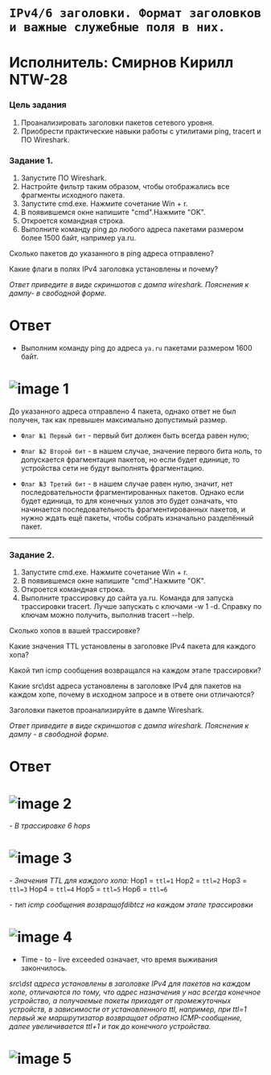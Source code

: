 # `IPv4/6 заголовки. Формат заголовков и важные служебные поля в них.`

# Исполнитель: Смирнов Кирилл NTW-28

### Цель задания
1. Проанализировать заголовки пакетов сетевого уровня.
2. Приобрести практические навыки работы с утилитами ping, tracert и ПО Wireshark.
### Задание 1.

1. Запустите ПО Wireshark.
2. Настройте фильтр таким образом, чтобы отображались все фрагменты исходного пакета.
3. Запустите cmd.exe. Нажмите сочетание Win + r.
5. В появившемся окне напишите "cmd".Нажмите "OK".
6. Откроется командная строка.
7. Выполните команду ping до любого адреса пакетами размером более 1500 байт, например ya.ru.


Сколько пакетов до указанного в ping адреса отправлено?

Какие флаги в полях IPv4 заголовка установлены и почему?

*Ответ приведите в виде скриншотов с дампа wireshark. Пояснения к дампу- в свободной форме.*

# Ответ
- Выполним команду ping до адреса `ya.ru` пакетами размером 1600 байт. 

# ![image 1]()

До указанного адреса отправлено 4 пакета, однако ответ не был получен, так как превышен максимально допустимый размер. 

- `Флаг №1 Первый бит` - первый бит должен быть всегда равен нулю;

- `Флаг №2 Второй бит` - в нашем случае, значение первого бита ноль, то допускается фрагментация пакетов, но если будет единице, то устройства сети не будут выполнять фрагментацию.
- `Флаг №3 Третий бит` - в нашем случае равен нулю, значит, нет последовательности фрагментированных пакетов. Однако если будет единица, то для конечных узлов это будет означать, что начинается последовательность фрагментированных пакетов, и нужно ждать ещё пакеты, чтобы собрать изначально разделённый пакет.


------

### Задание 2.

1. Запустите cmd.exe. Нажмите сочетание Win + r.
2. В появившемся окне напишите "cmd".Нажмите "OK".
3. Откроется командная строка.
4. Выполните трассировку до сайта ya.ru. Команда для запуска трассировки tracert. Лучше запускать с ключами -w 1 -d.
Справку по ключам можно получить, выполнив tracert --help.

Сколько хопов в вашей трассировке?

Какие значения TTL установлены в заголовке IPv4 пакета для каждого хопа?

Какой тип icmp сообщения возвращался на каждом этапе трассировки?

Какие src\dst адреса установлены в заголовке IPv4 для пакетов на каждом хопе, почему в исходном запросе и в ответе они отличаются?

Заголовки пакетов проанализируйте в дампе Wireshark. 

*Ответ приведите в виде скриншотов с дампа wireshark. Пояснения к дампу - в свободной форме.*
# Ответ 


# ![image 2]()

 *- В трассировке 6 hops*
 
 # ![image 3]()
 
 *- Значения TTL для каждого хопа:*
 Hop1 = `ttl=1`
 Hop2 = `ttl=2`
 Hop3 = `ttl=3`
 Hop4 = `ttl=4`
 Hop5 = `ttl=5`
 Hop6 = `ttl=6`
 
 *- тип icmp сообщения возвращofdibtcz на каждом этапе трассировки*
  
  # ![image 4]()
- Time - to - live exceeded означает, что время выживания закончилось. 


*src\dst адреса установлены в заголовке IPv4 для пакетов на каждом хопе, отличаются по тому, что адрес назначения у нас всегда конечное устройство, а получаемые пакеты приходят от промежуточных устройств, в зависимости от установленного ttl, например, при ttl=1 первый же маршрутизатор возвращает обратно ICMP-сообщение, далее увеличивается ttl+1 и так до конечного устройства.*
 # ![image 5]()
